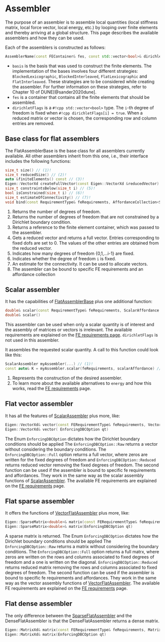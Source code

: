 # Assembler

The purpose of an assembler is to assemble local quantities (local stiffness matrix, local force vector, local energy, etc.)
by looping over finite elements and thereby arriving at a global structure. This page describes
the available assemblers and how they can be used.

Each of the assemblers is constructed as follows:

```cpp
AssemblerName(const FEContainer& fes, const std::vector<bool>& dirichletFlags)
```

- `basis` is the basis that was used to construct the finite elements. The implementation of the bases involves four different
  strategies: `BlockedLexicographic`, `BlockedInterleaved`, `FlatLexicographic` and `FlatInterleaved`. These strategies are to be
  considered while creating the assembler. For further information on these strategies, refer to Chapter 10 of DUNE[@sander2020dune].
- `fes` is a container that contains all the finite elements that should be assembled.
- `dirichletFlags` is a `#!cpp std::vector<bool>` type. The `i`-th degree of freedom is fixed when `#!cpp dirichletFlags[i] = true`.
  When a reduced matrix or vector is chosen, the corresponding row and column entries are removed.

## Base class for flat assemblers

The FlatAssemblerBase is the base class for all assemblers currently available. All other assemblers inherit from this one,
i.e., their interface includes the following functions:

```cpp
size_t size() // (1)!
size_t reducedSize() // (2)!
auto &finiteElements() const // (3)!
Eigen::VectorXd createFullVector(const Eigen::VectorXd &reducedVector) // (4)!
size_t constraintsBelow(size_t i) // (5)!
bool isConstrained(size_t i) // (6)!
size_t estimateOfConnectivity() // (7)!
void bind(const RequirementType& feRequirements, AffordanceCollection<ScalarAffordance, VectorAffordance, MatrixAffordance> affordance)  // (8)!
```

1. Returns the number of degrees of freedom.
2. Returns the number of degrees of freedom that are not constrained by a Dirichlet boundary condition.
3. Returns a reference to the finite element container, which was passed to the assembler.
4. Gets a reduced vector and returns a full vector. Entries corresponding to fixed dofs are set to 0. The values of the other entries are
    obtained from the reduced vector.
5. Indicates how many degrees of freedom {0,1,...i-1} are fixed.
6. Indicates whether the degree of freedom `i` is fixed.
7. An estimate for the connectivity. It can be used to allocate vectors.
8. The assembler can be bound to specific FE requirements and an affordance collection

## Scalar assembler

It has the capabilities of [FlatAssemblerBase](#flatassemblerbase) plus one additional function:

```cpp
double& scalar(const RequirementType& feRequirements, ScalarAffordance affordance)
double& scalar()
```

This assembler can be used when only a scalar quantity is of interest and the assembly of matrices or vectors is irrelevant.
The available requirements are explained on the [FE requirements page](feRequirements.md).
`dirichletFlags` is not used in this assembler.

It assembles the requested scalar quantity. A call to this function could look like this:

```cpp
ScalarAssembler myAssembler(...) // (1)!
const auto& K = myAssembler.scalar(feRequirements, scalarAffordance) // (2)!
```

1. Represents the construction of the desired assembler.
2. To learn more about the available alternatives to `energy` and how this works, read the [FE requirements](feRequirements.md) page.

## Flat vector assembler

It has all the features of [ScalarAssembler](#scalarassembler) plus more, like:

```cpp
Eigen::VectorXd& vector(const FERequirementType& feRequirements, VectorAffordance affordance,  EnforcingDBCOption qt)
Eigen::VectorXd& vector( EnforcingDBCOption qt)
```

The Enum `EnforcingDBCOption` dictates how the Dirichlet boundary conditions should be applied
The `EnforcingDBCOption::Raw` returns a vector without considering the boundary conditions.
The `EnforcingDBCOption::Full` option returns a full vector, where zeros are written for the fixed degrees of freedom and `EnforcingDBCOption::Reduced`
returns reduced vector removing the fixed degrees of freedom.
The second function can be used if the assembler is bound to specific fe requirements and affordances.
They work in the same way as the scalar assembly functions of [ScalarAssembler](#scalarassembler).
The available FE requirements are explained on the [FE requirements](feRequirements.md) page.

## Flat sparse assembler

It offers the functions of [VectorFlatAssembler](#vectorflatassembler) plus more, like:

```cpp
Eigen::SparseMatrix<double>& matrix(const FERequirementType& feRequirements, MatrixAffordance affordance, EnforcingDBCOption qt)
Eigen::SparseMatrix<double>& matrix(EnforcingDBCOption qt)
```

A sparse matrix is returned.
The Enum `EnforcingDBCOption` dictates how the Dirichlet boundary conditions should be applied
The `EnforcingDBCOption::Raw` returns a matrix without considering the boundary conditions.
The `EnforcingDBCOption::Full` option returns a full matrx, where zeros are written on the  rows and columns associated to fixed degrees of
freedom  and a one is written on the diagonal.
 `EnforcingDBCOption::Reduced` returns reduced matrix removing the rows and columns associated to fixed degrees of freedom.
The second function can be used if the assembler is bound to specific fe requirements and affordances.
They work in the same way as the vector assembly functions of [VectorFlatAssembler](#vectorflatassembler).
The available FE requirements are explained on the [FE requirements](feRequirements.md) page.

## Flat dense assembler

The only difference between the [SparseFlatAssembler](#sparseflatassembler) and the DenseFlatAssembler is that the
DenseFlatAssembler returns a dense matrix.

```cpp
Eigen::MatrixXd& matrix(const FERequirementType& feRequirements, MatrixAffordance affordance, EnforcingDBCOption qt)
Eigen::MatrixXd& matrix(EnforcingDBCOption qt)
```

